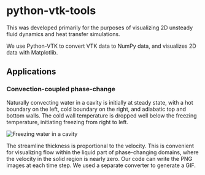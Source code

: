 # python-vtk-tools
This was developed primarily for the purposes of visualizing 2D unsteady fluid dynamics and heat transfer simulations.

We use Python-VTK to convert VTK data to NumPy data, and visualizes 2D data with Matplotlib.

## Applications

### Convection-coupled phase-change
Naturally convecting water in a cavity is initially at steady state, with a hot boundary on the left, cold boundary on the right, and adiabatic top and bottom walls.
The cold wall temperature is dropped well below the freezing temperature, initiating freezing from right to left.

![Freezing water in a cavity](https://github.com/geo-fluid-dynamics/python-vtk-tools/blob/master/WaterFreezing.gif?raw=true)

The streamline thickness is proportional to the velocity. This is convenient for visualizing flow within the liquid part of phase-changing domains, where the velocity in the solid region is nearly zero. Our code can write the PNG images at each time step. We used a separate converter to generate a GIF.
